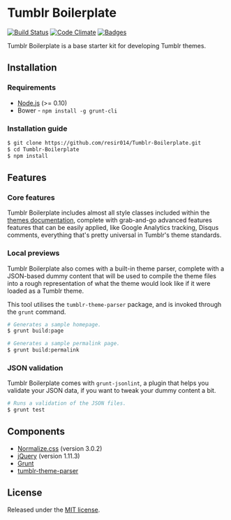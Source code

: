 # Tumblr Boilerplate

[![Build Status](http://img.shields.io/travis/resir014/Tumblr-Boilerplate.svg)](https://travis-ci.org/resir014/Tumblr-Boilerplate)
[![Code Climate](http://img.shields.io/codeclimate/github/resir014/Tumblr-Boilerplate.svg)](https://codeclimate.com/github/resir014/Tumblr-Boilerplate)
[![Badges](http://img.shields.io/:badges-3/3-ff6799.svg)](https://github.com/badges/badgerbadgerbadger)

Tumblr Boilerplate is a base starter kit for developing Tumblr themes.

## Installation

### Requirements

* [Node.js](https://nodejs.org/) (>= 0.10)
* Bower - `npm install -g grunt-cli`

### Installation guide

```sh
$ git clone https://github.com/resir014/Tumblr-Boilerplate.git
$ cd Tumblr-Boilerplate
$ npm install
```

## Features

### Core features

Tumblr Boilerplate includes almost all style classes included within the [themes documentation](http://www.tumblr.com/docs/en/custom_themes), complete with grab-and-go advanced features features that can be easily applied, like Google Analytics tracking, Disqus comments, everything that's pretty universal in Tumblr's theme standards.

### Local previews

Tumblr Boilerplate also comes with a built-in theme parser, complete with a JSON-based dummy content that will be used to compile the theme files into a rough representation of what the theme would look like if it were loaded as a Tumblr theme.

This tool utilises the `tumblr-theme-parser` package, and is invoked through the `grunt` command.

```sh
# Generates a sample homepage.
$ grunt build:page

# Generates a sample permalink page.
$ grunt build:permalink
```

### JSON validation

Tumblr Boilerplate comes with `grunt-jsonlint`, a plugin that helps you validate your JSON data, if you want to tweak your dummy content a bit.

```sh
# Runs a validation of the JSON files.
$ grunt test
```

## Components

* [Normalize.css](http://necolas.github.io/normalize.css/) (version 3.0.2)
* [jQuery](https://jquery.com/) (version 1.11.3)
* [Grunt](http://gruntjs.com/)
* [tumblr-theme-parser](https://github.com/carrot/tumblr-theme-parser)

## License

Released under the [MIT license](https://github.com/resir014/Tumblr-Boilerplate/blob/master/LICENSE).
